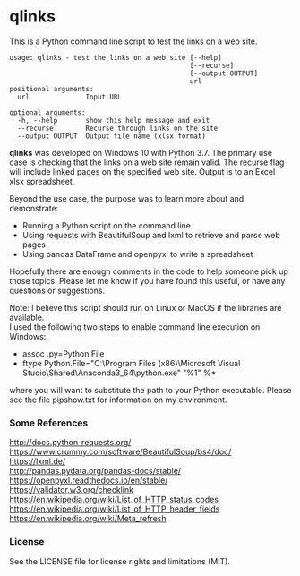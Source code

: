 # qlinks

This is a Python command line script to test the links on a web site.

```
usage: qlinks - test the links on a web site [--help]
                                             [--recurse]
                                             [--output OUTPUT]
                                             url
positional arguments:
  url              Input URL

optional arguments:
  -h, --help       show this help message and exit
  --recurse        Recurse through links on the site
  --output OUTPUT  Output file name (xlsx format)
```

**qlinks** was developed on Windows 10 with Python 3.7. The primary use case is
checking that the links on a web site remain valid. The recurse flag will include 
linked pages on the specified web site. Output is to an Excel xlsx spreadsheet.

Beyond the use case, the purpose was to learn more about and demonstrate:

* Running a Python script on the command line
* Using requests with BeautifulSoup and lxml to retrieve and parse web pages
* Using pandas DataFrame and openpyxl to write a spreadsheet

Hopefully there are enough comments in the code to help someone pick up those topics. 
Please let me know if you have found this useful, or have any questions or suggestions.

Note: I believe this script should run on Linux or MacOS if the libraries are available.  
I used the following two steps to enable command line execution on Windows:

* assoc .py=Python.File
* ftype Python.File="C:\Program Files (x86)\Microsoft Visual Studio\Shared\Anaconda3_64\python.exe" "%1" %*

where you will want to substitute the path to your Python executable. Please see the 
file pipshow.txt for information on my environment.

### Some References

http://docs.python-requests.org/  
https://www.crummy.com/software/BeautifulSoup/bs4/doc/  
https://lxml.de/  
http://pandas.pydata.org/pandas-docs/stable/  
https://openpyxl.readthedocs.io/en/stable/  
https://validator.w3.org/checklink  
https://en.wikipedia.org/wiki/List_of_HTTP_status_codes  
https://en.wikipedia.org/wiki/List_of_HTTP_header_fields  
https://en.wikipedia.org/wiki/Meta_refresh  

### License

See the LICENSE file for license rights and limitations (MIT).